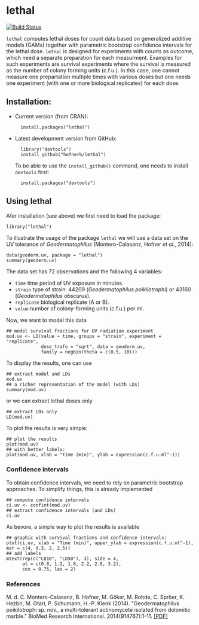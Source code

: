 lethal
======

[![Build Status](https://travis-ci.org/hofnerb/lethal.svg)](https://travis-ci.org/hofnerb/lethal)

`lethal`  computes lethal doses for count data based on generalized additive models (GAMs) together with parametric bootstrap confidence intervals for the lethal dose. `lethal` is designed for experiments with counts as outcome, which need a separate preparation for each measurment. Examples for such experiments are survival experiments where the survival is measured as the number of colony forming units (c.f.u.). In this case, one cannot measure one prepartation multiple times with various doses but one needs one experiment (with one or more biological replicates) for each dose.

## Installation:

- Current version (from CRAN): 

        install.packages("lethal")

- Latest development version from GitHub:

        library("devtools")
        install_github("hofnerb/lethal")

  To be able to use the `install_github()` command, one needs to install `devtools` first:
  
        install.packages("devtools")

## Using lethal

Afer installation (see above) we first need to load the package:

    library("lethal")

To illustrate the usage of the package `lethal` we will use a data set on the UV tolerance of _Geodermatophilus_ (Montero-Calasanz, Hofner _et al._, 2014):

    data(geoderm.uv, package = "lethal")
    summary(geoderm.uv)
    
The data set has 72 observations and the following 4 variables: 
- `time` time period of UV exposure in minutes.
- `strain` type of strain: 44209 (_Geodermatophilus poikilotrophi_) or 43160 (_Geodermatophilus obscurus_).
- `replicate` biological replicate (A or B).
- `value` number of colony-forming units (c.f.u.) per ml.

Now, we want to model this data

    ## model survival fractions for UV radiation experiment
    mod.uv <- LD(value ~ time, groups = "strain", experiment = "replicate",
                 dose_trafo = "sqrt", data = geoderm.uv,
                 family = negbin(theta = c(0.5, 10)))

To display the results, one can use

    ## extract model and LDs
    mod.uv
    ## a richer representation of the model (with LDs)
    summary(mod.uv)
    
or we can extract lethal doses only    
    
    ## extract LDs only
    LD(mod.uv)

To plot the results is very simple:

    ## plot the results
    plot(mod.uv)
    ## with better labels:
    plot(mod.uv, xlab = "Time (min)", ylab = expression(c.f.u.ml^-1))

### Confidence intervals

To obtain confidence intervals, we need to rely on parametric bootstrap approaches. To simplify things, this is already implemented

    ## compute confidence intervals
    ci.uv <- confint(mod.uv)
    ## extract confidence intervals (and LDs)
    ci.uv

As bevore, a simple way to plot the results is available

    ## graphic with survival fractions and confidence intervals:
    plot(ci.uv, xlab = "Time (min)", upper_ylab = expression(c.f.u.ml^-1),
    mar = c(4, 9.3, 2, 2.5))
    ## add labels
    mtext(rep(c("LD10", "LD50"), 3), side = 4,
          at = c(0.8, 1.2, 1.8, 2.2, 2.8, 3.2),
          cex = 0.75, las = 2)

### References 

M. d. C. Montero-Calasanz, B. Hofner, M. Göker, M. Rohde, C. Spröer, K. Hezbri, M. Gtari, P. Schumann, H.-P. Klenk (2014). "Geodermatophilus poikilotrophi sp. nov., a multi-tolerant actinomycete isolated from dolomitic marble." BioMed Research International. 2014(914767):1-11. [[PDF]](http://downloads.hindawi.com/journals/bmri/2014/914767.pdf)
